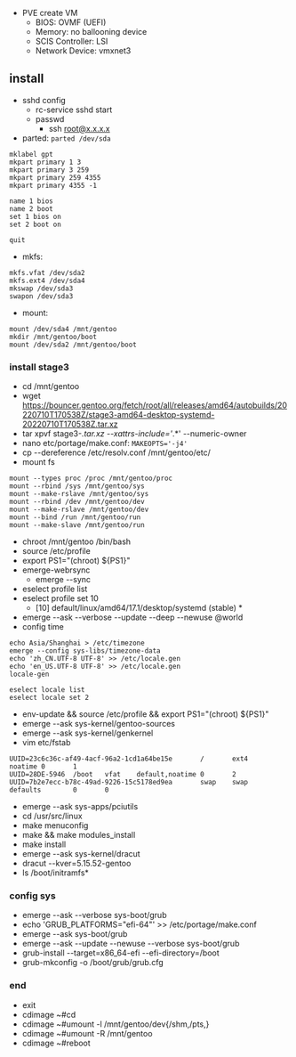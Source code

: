 - PVE create VM
    - BIOS: OVMF (UEFI)
    - Memory: no ballooning device
    - SCIS Controller: LSI
    - Network Device: vmxnet3
## install
- sshd config
    - rc-service sshd start
    - passwd
        - ssh root@x.x.x.x
- parted: `parted /dev/sda`
```shell
mklabel gpt
mkpart primary 1 3
mkpart primary 3 259
mkpart primary 259 4355
mkpart primary 4355 -1

name 1 bios
name 2 boot
set 1 bios on
set 2 boot on

quit
```
- mkfs:
```shell
mkfs.vfat /dev/sda2
mkfs.ext4 /dev/sda4
mkswap /dev/sda3
swapon /dev/sda3
```
- mount:
```shell
mount /dev/sda4 /mnt/gentoo
mkdir /mnt/gentoo/boot
mount /dev/sda2 /mnt/gentoo/boot
```
### install stage3
- cd /mnt/gentoo
- wget https://bouncer.gentoo.org/fetch/root/all/releases/amd64/autobuilds/20220710T170538Z/stage3-amd64-desktop-systemd-20220710T170538Z.tar.xz
- tar xpvf stage3-*.tar.xz --xattrs-include='*.*' --numeric-owner
- nano etc/portage/make.conf: `MAKEOPTS='-j4'`
- cp --dereference /etc/resolv.conf /mnt/gentoo/etc/
- mount fs
```shell
mount --types proc /proc /mnt/gentoo/proc
mount --rbind /sys /mnt/gentoo/sys
mount --make-rslave /mnt/gentoo/sys
mount --rbind /dev /mnt/gentoo/dev
mount --make-rslave /mnt/gentoo/dev
mount --bind /run /mnt/gentoo/run
mount --make-slave /mnt/gentoo/run
```
- chroot /mnt/gentoo /bin/bash
- source /etc/profile
- export PS1="(chroot) ${PS1}"
- emerge-webrsync
    - emerge --sync
- eselect profile list
- eselect profile set 10
    - [10]  default/linux/amd64/17.1/desktop/systemd (stable) *
- emerge --ask --verbose --update --deep --newuse @world
- config time
```shell
echo Asia/Shanghai > /etc/timezone
emerge --config sys-libs/timezone-data
echo 'zh_CN.UTF-8 UTF-8' >> /etc/locale.gen
echo 'en_US.UTF-8 UTF-8' >> /etc/locale.gen
locale-gen

eselect locale list
eselect locale set 2
```
- env-update && source /etc/profile && export PS1="(chroot) ${PS1}"
- emerge --ask sys-kernel/gentoo-sources
- emerge --ask sys-kernel/genkernel
- vim etc/fstab
```shell
UUID=23c6c36c-af49-4acf-96a2-1cd1a64be15e       /       ext4    noatime 0       1
UUID=28DE-5946  /boot   vfat    default,noatime 0       2
UUID=7b2e7ecc-b78c-49ad-9226-15c5178ed9ea       swap    swap    defaults        0       0
```
- emerge --ask sys-apps/pciutils
- cd /usr/src/linux
- make menuconfig
- make && make modules_install
- make install
- emerge --ask sys-kernel/dracut
- dracut --kver=5.15.52-gentoo
- ls /boot/initramfs*

### config sys
- emerge --ask --verbose sys-boot/grub
- echo 'GRUB_PLATFORMS="efi-64"' >> /etc/portage/make.conf
- emerge --ask sys-boot/grub
- emerge --ask --update --newuse --verbose sys-boot/grub
- grub-install --target=x86_64-efi --efi-directory=/boot
- grub-mkconfig -o /boot/grub/grub.cfg

### end
- exit
- cdimage ~#cd
- cdimage ~#umount -l /mnt/gentoo/dev{/shm,/pts,}
- cdimage ~#umount -R /mnt/gentoo
- cdimage ~#reboot